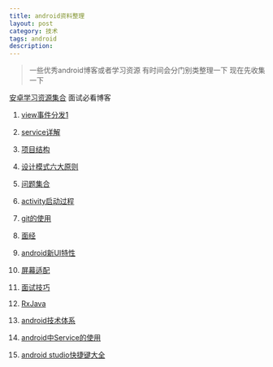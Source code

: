 ```yaml
---
title: android资料整理
layout: post
category: 技术
tags: android 
description: 
---
```


> 一些优秀android博客或者学习资源 有时间会分门别类整理一下 现在先收集一下

[安卓学习资源集合](http://www.jianshu.com/p/af2de05aadff)
面试必看博客

1.  [view事件分发1](http://blog.csdn.net/guolin_blog/article/details/9097463)

2. [service详解](http://blog.csdn.net/guolin_blog/article/details/11952435)

3. [项目结构](https://www.zhihu.com/question/27163593/answer/42703123?utm_source=weibo&utm_medium=weibo_share&utm_content=share_answer&utm_campaign=share_button)

4. [设计模式六大原则](http://www.uml.org.cn/sjms/201211023.asp#1)

5. [问题集合](http://www.jianshu.com/p/69141aa52f34)

6. [activity启动过程](http://blog.csdn.net/luoshengyang/article/details/6685853)

7. [git的使用](http://www.codeceo.com/article/git-version-control-workflow.html)

8. [面经](http://www.codeceo.com/article/i-like-ask-for-programmer.html)

9. [android新UI特性](http://www.jianshu.com/p/c8cbeb7ea43a)

10. [屏幕适配](http://blog.csdn.net/zhaokaiqiang1992/article/details/45419023)

11. [面试技巧](http://blog.sina.com.cn/s/blog_ad991b1601018mjc.html)

12. [RxJava](https://gank.io/post/560e15be2dca930e00da1083)

13. [android技术体系](http://my.oschina.net/beenlee/blog/182866) 

14. [android中Service的使用](http://blog.csdn.net/listening_music/article/details/6927988)

15. [android studio快捷键大全](http://seniorzhai.github.io/2015/02/05/AndroidStudio%E5%BF%AB%E6%8D%B7%E9%94%AE%E6%B1%87%E6%80%BB/)
